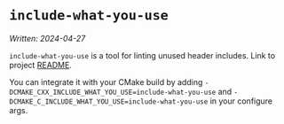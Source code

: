 #  `include-what-you-use`

_Written: 2024-04-27_

`include-what-you-use` is a tool for linting unused header includes. Link to project [README](https://github.com/include-what-you-use/include-what-you-use/blob/master/README.md).

You can integrate it with your CMake build by adding `-DCMAKE_CXX_INCLUDE_WHAT_YOU_USE=include-what-you-use` and `-DCMAKE_C_INCLUDE_WHAT_YOU_USE=include-what-you-use` in your configure args.
